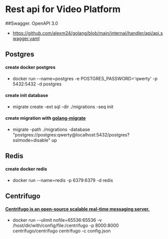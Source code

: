 # Rest api for Video Platform

##Swagger. OpenAPI 3.0
- https://github.com/alexm24/golang/blob/main/internal/handler/api/api.swagger.yaml

## Postgres

#### create docker postgres
- docker run --name=postgres -e POSTGRES_PASSWORD='qwerty' -p 5432:5432 -d postgres

#### create init database
- migrate create -ext sql -dir ./migrations -seq init

#### create migration with [golang-migrate](https://github.com/golang-migrate/migrate)
- migrate -path ./migrations -database "postgres://postgres:qwerty@localhost:5432/postgres?sslmode=disable" up

## Redis

#### create docker redis
- docker run --name=redis -p 6379:6379 -d redis

## Centrifugo
#### [Centrifugo is an open-source scalable real-time messaging server.](https://github.com/centrifugal/centrifugo)
- docker run --ulimit nofile=65536:65536 -v /host/dir/with/config/file:/centrifugo -p 8000:8000 centrifugo/centrifugo centrifugo -c config.json